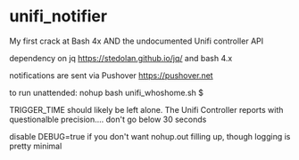 # unifi_notifier

My first crack at Bash 4x AND the undocumented Unifi controller API



dependency on jq  https://stedolan.github.io/jq/ and bash 4.x

notifications are sent via Pushover https://pushover.net 

to run unattended: nohup bash unifi_whoshome.sh $ 

TRIGGER_TIME should likely be left alone.  The Unifi Controller reports with questionalble precision.... don't go below 30 seconds

disable DEBUG=true if you don't want nohup.out filling up, though logging is pretty minimal
